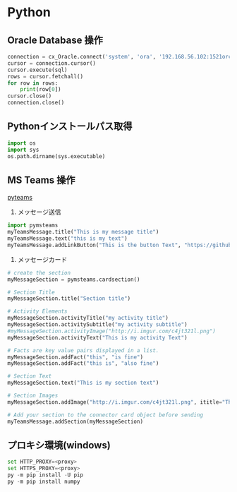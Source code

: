 ﻿# Python #

## Oracle Database 操作 ##

~~~python
connection = cx_Oracle.connect('system', 'ora', '192.168.56.102:1521orcl01')
cursor = connection.cursor()
cursor.execute(sql)
rows = cursor.fetchall()
for row in rows:
    print(row[0])
cursor.close()
connection.close()
~~~

## Pythonインストールパス取得 ##

~~~python
import os
import sys
os.path.dirname(sys.executable)
~~~

## MS Teams 操作 ##

[pyteams](https://pypi.org/project/pymsteams/)

1. メッセージ送信

~~~python
import pymsteams
myTeamsMessage.title("This is my message title")
myTeamsMessage.text("this is my text")
myTeamsMessage.addLinkButton("This is the button Text", "https://github.com/rveachkc/pymsteams/")
~~~

1. メッセージカード

~~~python
# create the section
myMessageSection = pymsteams.cardsection()

# Section Title
myMessageSection.title("Section title")

# Activity Elements
myMessageSection.activityTitle("my activity title")
myMessageSection.activitySubtitle("my activity subtitle")
#myMessageSection.activityImage("http://i.imgur.com/c4jt321l.png")
myMessageSection.activityText("This is my activity Text")

# Facts are key value pairs displayed in a list.
myMessageSection.addFact("this", "is fine")
myMessageSection.addFact("this is", "also fine")

# Section Text
myMessageSection.text("This is my section text")

# Section Images
myMessageSection.addImage("http://i.imgur.com/c4jt321l.png", ititle="This Is Fine")

# Add your section to the connector card object before sending
myTeamsMessage.addSection(myMessageSection)
~~~

## プロキシ環境(windows) ##

~~~python
set HTTP_PROXY=<proxy>
set HTTPS_PROXY=<proxy>
py -m pip install -U pip
py -m pip install numpy
~~~
